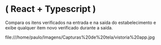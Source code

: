 # ( React + Typescript ) 
Compara os itens verificados na entrada e na saída do estabelecimento e exibe qualquer item novo verificado durante a saída.

file:///home/paulo/Imagens/Capturas%20de%20tela/vistoria%20app.jpg
